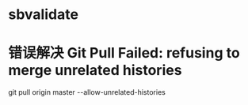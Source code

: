 # sbvalidate
#  错误解决 Git Pull Failed: refusing to merge unrelated histories
git pull origin master --allow-unrelated-histories